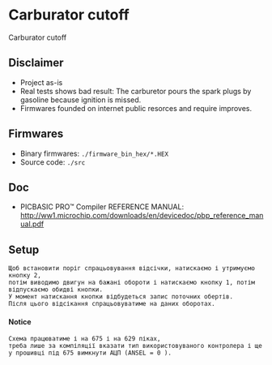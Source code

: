 # Carburator cutoff
Carburator cutoff

## Disclaimer
* Project as-is
* Real tests shows bad result: The carburetor pours the spark plugs by gasoline because ignition is missed.
* Firmwares founded on internet public resorces and require improves.

## Firmwares
* Binary firmwares: `./firmware_bin_hex/*.HEX`
* Source code: `./src`

## Doc
* PICBASIC PRO™ Compiler REFERENCE MANUAL: http://ww1.microchip.com/downloads/en/devicedoc/pbp_reference_manual.pdf

## Setup

    Щоб встановити поріг спрацьовування відсічки, натискаємо і утримуємо кнопку 2,
    потім виводимо двигун на бажані обороти і натискаємо кнопку 1, потім відпускаємо обидві кнопки.
    У момент натискання кнопки відбудеться запис поточних обертів.
    Після цього відсікання спрацьовуватиме на даних оборотах.

#### Notice

    Схема працюватиме і на 675 і на 629 піках,
    треба лише за компіляції вказати тип використовуваного контролера і ще у прошивці під 675 вимкнути АЦП (ANSEL = 0 ).


